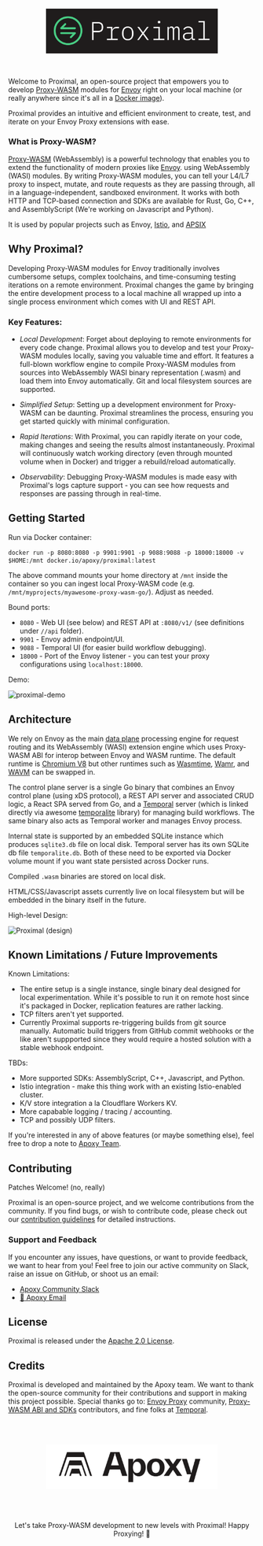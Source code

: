 <br /><br />

<p align="center">
<a href="https://apoxy.dev">
  <img src="static/github-proximal.png" alt="Proximal Logo" width="350">
</a>
</p>
<br />


Welcome to Proximal, an open-source project that empowers you to develop
[Proxy-WASM](https://github.com/proxy-wasm/spec) modules for [Envoy](https://www.envoyproxy.io)
right on your local machine (or really anywhere since it's all in a [Docker
image](https://hub.docker.com/r/apoxy/proximal)).

Proximal provides an intuitive and efficient environment to create, test, and iterate on your Envoy
Proxy extensions with ease.

### What is Proxy-WASM?

[Proxy-WASM](https://github.com/proxy-wasm/spec) (WebAssembly) is a powerful technology that enables
you to extend the functionality of modern proxies like [Envoy](https://www.envoyproxy.io). using
WebAssembly (WASI) modules. By writing Proxy-WASM modules, you can tell your L4/L7 proxy to inspect,
mutate, and route requests as they are passing through, all in a language-independent, sandboxed
environment. It works with both HTTP and TCP-based connection and SDKs are available for Rust, Go,
C++, and AssemblyScript (We're working on Javascript and Python).

It is used by popular projects such as Envoy, [Istio](https://istio.io/latest/docs/concepts/wasm/),
and
[APSIX](https://apisix.apache.org/blog/2021/11/19/apisix-supports-wasm/#how-to-use-wasm-in-apache-apisix)

## Why Proximal?

Developing Proxy-WASM modules for Envoy traditionally involves cumbersome setups, complex
toolchains, and time-consuming testing iterations on a remote environment. Proximal changes the game
by bringing the entire development process to a local machine all wrapped up into a single process
environment which comes with UI and REST API.

### Key Features:

* *Local Development*: Forget about deploying to remote environments for every code change. Proximal
  allows you to develop and test your Proxy-WASM modules locally, saving you valuable time and
  effort. It features a full-blown workflow engine to compile Proxy-WASM modules from sources into
  WebAssembly WASI binary representation (.wasm) and load them into Envoy automatically. Git and
  local filesystem sources are supported.

* *Simplified Setup*: Setting up a development environment for Proxy-WASM can be daunting. Proximal
  streamlines the process, ensuring you get started quickly with minimal configuration.

* *Rapid Iterations*: With Proximal, you can rapidly iterate on your code, making changes and seeing
  the results almost instantaneously. Proximal will continuously watch working directory (even
  through mounted volume when in Docker) and trigger a rebuild/reload automatically.

* *Observability*: Debugging Proxy-WASM modules is made easy with Proximal's logs capture support -
  you can see how requests and responses are passing through in real-time.

## Getting Started

Run via Docker container:

```shell
docker run -p 8080:8080 -p 9901:9901 -p 9088:9088 -p 18000:18000 -v $HOME:/mnt docker.io/apoxy/proximal:latest
```

The above command mounts your home directory at `/mnt` inside the container so you can ingest local
Proxy-WASM code (e.g. `/mnt/myprojects/myawesome-proxy-wasm-go/`). Adjust as needed.

Bound ports:
* `8080` - Web UI (see below) and REST API at `:8080/v1/` (see definitions under `//api` folder).
* `9901` - Envoy admin endpoint/UI.
* `9088` - Temporal UI (for easier build workflow debugging).
* `18000` - Port of the Envoy listener - you can test your proxy configurations using `localhost:18000`.

Demo:

![proximal-demo](https://github.com/apoxy-dev/proximal/assets/767232/433307a6-65a9-4c7c-9306-161753a2d8a4)

## Architecture

We rely on Envoy as the main [data plane](https://en.wikipedia.org/wiki/Forwarding_plane) processing
engine for request routing and its WebAssembly (WASI) extension engine which uses Proxy-WASM ABI for
interop between Envoy and WASM runtime. The default runtime is [Chromium V8](https://v8.dev) but
other runtimes such as [Wasmtime](https://wasmtime.dev),
[Wamr](https://github.com/bytecodealliance/wasm-micro-runtime), and [WAVM](https://wavm.github.io/)
can be swapped in.

The control plane server is a single Go binary that combines an Envoy control plane (using xDS
protocol), a REST API server and associated CRUD logic, a React SPA served from Go, and a
[Temporal](https://temporal.io) server (which is linked directly via awesome
[temporalite](https://github.com/temporalio/temporalite) library) for managing build workflows. The
same binary also acts as Temporal worker and manages Envoy process.

Internal state is supported by an embedded SQLite instance which produces `sqlite3.db` file on local
disk. Temporal server has its own SQLite db file `temporalite.db`. Both of these need to be exported
via Docker volume mount if you want state persisted across Docker runs.

Compiled `.wasm` binaries are stored on local disk.

HTML/CSS/Javascript assets currently live on local filesystem but will be embedded in the binary
itself in the future.

High-level Design:

![Proximal (design)](https://github.com/apoxy-dev/proximal/assets/767232/b899d6c4-f133-46fa-8b2f-6872c0ae43e4)

## Known Limitations / Future Improvements

Known Limitations:

* The entire setup is a single instance, single binary deal designed for local experimentation.
  While it's possible to run it on remote host since it's packaged in Docker, replication features
  are rather lacking.
* TCP filters aren't yet supported.
* Currently Proximal supports re-triggering builds from git source manually. Automatic build
  triggers from GitHub commit webhooks or the like aren't suppported since they would require a
  hosted solution with a stable webhook endpoint.

TBDs:

* More supported SDKs: AssemblyScript, C++, Javascript, and Python.
* Istio integration - make this thing work with an existing Istio-enabled cluster.
* K/V store integration a la Cloudflare Workers KV.
* More capabable logging / tracing / accounting.
* TCP and possibly UDP filters.

If you're interested in any of above features (or maybe something else), feel free to drop a note to
[Apoxy Team](mailto:hello@apoxy.dev).

## Contributing

Patches Welcome! (no, really)

Proximal is an open-source project, and we welcome contributions from the community. If you find
bugs, or wish to contribute code, please check out our [contribution guidelines](DEVELOPING.md) for
detailed instructions.

### Support and Feedback

If you encounter any issues, have questions, or want to provide feedback, we want to hear from you!
Feel free to join our active community on Slack, raise an issue on GitHub, or shoot us an email:

* [Apoxy Community Slack](http://slack.apoxy.dev/)
* [👋 Apoxy Email](mailto:hello@apoxy.dev)

## License

Proximal is released under the [Apache 2.0 License](LICENSE).

## Credits

Proximal is developed and maintained by the Apoxy team. We want to thank the open-source community
for their contributions and support in making this project possible. Special thanks go to: [Envoy
Proxy](https://www.envoyproxy.io) community, [Proxy-WASM ABI and
SDKs](https://github.com/proxy-wasm/spec) contributors, and fine folks at
[Temporal](https://temporal.io).

<br />
<br />
<p align="center">
<a href="https://apoxy.dev">
  <img src="static/github-apoxy.png" alt="Apoxy Logo" width="350">
</a>
</p>
<br />
<br />

<p align="center">
Let's take Proxy-WASM development to new levels with Proximal! Happy Proxying! 🚀
</p>
